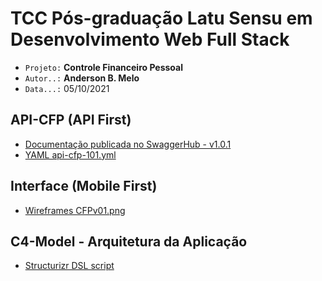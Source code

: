 # TCC Pós-graduação Latu Sensu em Desenvolvimento Web Full Stack
* ``Projeto:`` **Controle Financeiro Pessoal**
* ``Autor..:`` **Anderson B. Melo**
* ``Data...:`` 05/10/2021

## API-CFP (API First)
* [Documentação publicada no SwaggerHub - v1.0.1](https://app.swaggerhub.com/apis-docs/abmelorj/api-cfp/1.0.1)
* [YAML api-cfp-101.yml](https://github.com/abmelorj/cfp/blob/main/api-cfp/api-cfp-101.yml)
## Interface (Mobile First)
* [Wireframes CFPv01.png](https://github.com/abmelorj/cfp/blob/main/doc/CFPv01.png)
## C4-Model - Arquitetura da Aplicação
* [Structurizr DSL script](https://github.com/abmelorj/cfp/blob/main/doc/workspace.dsl)
